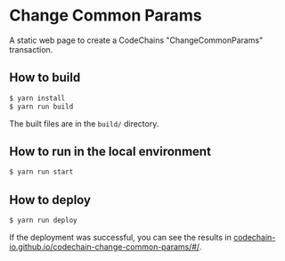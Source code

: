 # Change Common Params
A static web page to create a CodeChains "ChangeCommonParams" transaction.

## How to build

```sh
$ yarn install
$ yarn run build
```

The built files are in the `build/` directory.

## How to run in the local environment

```sh
$ yarn run start
```

## How to deploy

```sh
$ yarn run deploy
```

If the deployment was successful, you can see the results in [codechain-io.github.io/codechain-change-common-params/#/](https://codechain-io.github.io/codechain-change-common-params/#/).
